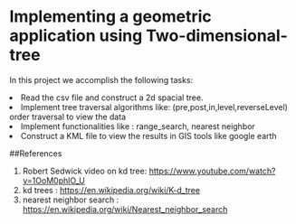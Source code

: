 # Implementing a geometric application using Two-dimensional-tree

In this project we accomplish the following tasks:
<li> Read the csv file and construct a 2d spacial tree.
<li> Implement tree traversal algorithms like: (pre,post,in,level,reverseLevel) order traversal to view the data
<li> Implement functionalities like : range_search, nearest neighbor
<li> Construct a KML file to view the results in GIS tools like google earth
  
##References
1. Robert Sedwick video on kd tree: https://www.youtube.com/watch?v=1OoM0phlO_U
2. kd trees : https://en.wikipedia.org/wiki/K-d_tree
3. nearest neighbor search : https://en.wikipedia.org/wiki/Nearest_neighbor_search

